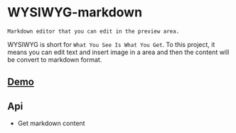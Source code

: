 # WYSIWYG-markdown
    Markdown editor that you can edit in the preview area.
WYSIWYG is short for `What You See Is What You Get`. To this project, it means you can edit text and insert image in a area and then the content will be convert to markdown format.

## [Demo](http://www.bettycc.com/WYSIWYG-markdown/)

## Api

* Get markdown content

